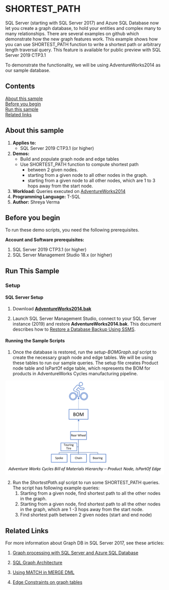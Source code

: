 # SHORTEST_PATH
SQL Server (starting with SQL Server 2017) and Azure SQL Database now let you create a graph database, to hold your entities and complex many to many relationships. There are several examples on github which demonstrate how the new graph features work. This example shows how you can use SHORTEST_PATH function to write a shortest path or arbitrary length traversal query. This feature is available for public preview with SQL Server 2019 CTP3.1


To demonstrate the functionality, we will be using AdventureWorks2014 as our sample database.

## Contents
[About this sample](#about-this-sample)<br/>
[Before you begin](#before-you-begin)<br/>
[Run this sample](#run-this-sample)<br/>
[Related links](#related-links)

## About this sample
1.  **Applies to:**
    -   SQL Server 2019 CTP3.1 (or higher)
2.  **Demos:**
    -   Build and populate graph node and edge tables
    -   Use SHORTEST_PATH function to compute shortest path
        - between 2 given nodes.
        - starting from a given node to all other nodes in the graph.
        - starting from a given node to all other nodes, which are 1 to 3 hops away from the start node.
3.  **Workload:**  Queries executed on  [AdventureWorks2014](https://github.com/Microsoft/sql-server-samples/releases/download/adventureworks/AdventureWorks2014.bak)
4.  **Programming Language:**  T-SQL
5.  **Author:**  Shreya Verma

## Before you begin
To run these demo scripts, you need the following prerequisites.

**Account and Software prerequisites:**

1.  SQL Server 2019 CTP3.1 (or higher)
2.  SQL Server Management Studio 18.x (or higher)

## Run This Sample

### Setup

#### SQL Server Setup

1.  Download  [**AdventureWorks2014.bak**](https://github.com/Microsoft/sql-server-samples/releases/download/adventureworks/AdventureWorks2014.bak)

2.  Launch SQL Server Management Studio, connect to your SQL Server instance (2019) and restore  **AdventureWorks2014.bak**.  This document describes how to [Restore a Database Backup Using SSMS](https://docs.microsoft.com/en-us/sql/relational-databases/backup-restore/restore-a-database-backup-using-ssms).


#### Running the Sample Scripts
1. Once the database is restored, run the *setup-BOMGraph.sql* script to create the necessary graph node and edge tables. We will be using these tables to run our sample queries. The setup file creates Product node table and IsPartOf edge table, which represents the BOM for products in AdventureWorks Cycles manufacturing pipeline.

![AdventureWorksBOM](AdventureWorksBOM.png)


2. Run the *ShortestPath.sql* script to run some SHORTEST_PATH queries. The script has following example queries:
    1. Starting from a given node, find shortest path to all the other nodes in the graph.
    2. Starting from a given node, find shortest path to all the other nodes in the graph, which are 1 -3 hops away from the start node.
    3. Find shortest path between 2 given nodes (start and end node)


## Related Links

For more information about Graph DB in SQL Server 2017, see these articles:

1.  [Graph processing with SQL Server and Azure SQL Database](https://docs.microsoft.com/en-us/sql/relational-databases/graphs/sql-graph-overview)

2.  [SQL Graph Architecture](https://docs.microsoft.com/en-us/sql/relational-databases/graphs/sql-graph-architecture)

3.  [Using MATCH in MERGE DML](https://blogs.msdn.microsoft.com/sqlserverstorageengine/2018/07/16/match-support-in-merge-dml-for-graph-tables/)
4.  [Edge Constraints on graph tables](https://blogs.msdn.microsoft.com/sqlserverstorageengine/2018/09/28/public-preview-of-graph-edge-constraints-on-sql-server-2019/)

